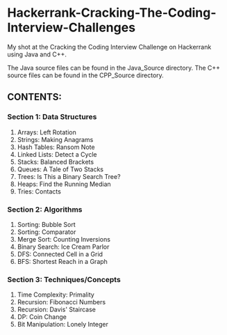 # Hackerrank-Cracking-The-Coding-Interview-Challenges
My shot at the Cracking the Coding Interview Challenge on Hackerrank using Java and C++.

The Java source files can be found in the Java_Source directory.
The C++ source files can be found in the CPP_Source directory.

## CONTENTS:

### Section 1: Data Structures
1. Arrays: Left Rotation
2. Strings: Making Anagrams
3. Hash Tables: Ransom Note
4. Linked Lists: Detect a Cycle
5. Stacks: Balanced Brackets
6. Queues: A Tale of Two Stacks
7. Trees: Is This a Binary Search Tree?
8. Heaps: Find the Running Median
9. Tries: Contacts

### Section 2: Algorithms
1. Sorting: Bubble Sort
2. Sorting: Comparator
3. Merge Sort: Counting Inversions
4. Binary Search: Ice Cream Parlor
5. DFS: Connected Cell in a Grid
6. BFS: Shortest Reach in a Graph

### Section 3: Techniques/Concepts
1. Time Complexity: Primality
2. Recursion: Fibonacci Numbers
3. Recursion: Davis' Staircase
4. DP: Coin Change
5. Bit Manipulation: Lonely Integer